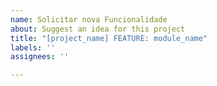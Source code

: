 ```yaml
---
name: Solicitar nova Funcionalidade
about: Suggest an idea for this project
title: "[project_name] FEATURE: module_name"
labels: ''
assignees: ''

---
```



